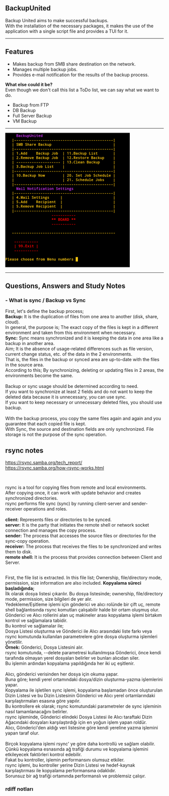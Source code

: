 ## BackupUnited

Backup United aims to make successful backups.<br>
With the installation of the necessary packages, it makes the use of the application with a single script file and provides a TUI for it.<br>

---

## Features
- Makes backup from SMB share destination on the network.
- Manages multiple backup jobs.
- Provides e-mail notification for the results of the backup process.

**What else could it be?**<br>
Even though we don't call this list a ToDo list, we can say what we want to do.
- Backup from FTP
- DB Backup
- Full Server Backup
- VM Backup

---

![alt text](images/BackupUnited-Menu-2.png "BackupUnited TUI")

---

## Questions, Answers and Study Notes
### - What is sync / Backup vs Sync <br>
First, let's define the backup process;<br>
**Backup:** It is the duplication of files from one area to another (disk, share, cloud).<br>
In general, the purpose is; The exact copy of the files is kept in a different environment and taken from this environment when necessary.<br>
**Sync:** Sync means synchronized and it is keeping the data in one area like a backup in another area.<br>
Aim; It is the absence of usage-related differences such as file version, current change status, etc. of the data in the 2 environments.<br>
That is, the files in the backup or synced area are up-to-date with the files in the source area.<br>
According to this; By synchronizing, deleting or updating files in 2 areas, the environments become the same.<br>
<br>
Backup or sync usage should be determined according to need.<br>
If you want to synchronize at least 2 fields and do not want to keep the deleted data because it is unnecessary, you can use sync.<br>
If you want to keep necessary or unnecessary deleted files, you should use backup.<br>
<br>
With the backup process, you copy the same files again and again and you guarantee that each copied file is kept.<br>
With Sync, the source and destination fields are only synchronized. File storage is not the purpose of the sync operation.<br>

## rsync notes
https://rsync.samba.org/tech_report/ <br>
https://rsync.samba.org/how-rsync-works.html

<br>

rsync is a tool for copying files from remote and local environments.<br>
After copying once, it can work with update behavior and creates synchronized directories.<br>
rsync performs file sync (sync) by running client-server and sender-receiver operations and roles.<br>
<br>
**client:** Represents files or directories to be synced.<br>
**server:** It is the party that initiates the remote shell or network socket connection and manages the copy process.<br>
**sender:** The process that accesses the source files or directories for the sync-copy operation.<br>
**receiver:** The process that receives the files to be synchronized and writes them to disk.<br>
**remote shell:** It is the process that provides connection between Client and Server.<br>
<br>

First, the file list is extracted. In this file list; Ownership, file/directory mode, permission, size information are also included.
**Kopyalama süreci başladığında;**<br>
İlk olarak dosya listesi çıkarılır. Bu dosya listesinde; ownership, file/directory mode, permission, size bilgileri de yer alır.<br>
Yedekleme/Eşitleme işlemi için gönderici ve alıcı rolünde bir çift uç, remote shell bağlantısında rsync komutları çalışabilir halde bir ortam oluşmuş olur.<br>
Gönderici ve Alıcı rollerini alan uç makineler arası kopyalama işlemi birtakım kontrol ve sağlamalara tabidir.<br>
Bu kontrol ve sağlamalar ile;<br>
Dosya Listesi oluşturma ve Gönderici ile Alıcı arasındaki liste farkı veya rsync komutunda kullanılan parametrelere göre dosya oluşturma işlemleri yönetilir.<br>
**Örnek:**
Gönderici, Dosya Listesini alır.<br>
rsync komutunda, --delete parametresi kullanılmışsa Gönderici, önce kendi tarafında olmayan yerel dosyaları belirler ve bunları alıcıdan siler.<br>
Bu işlemin ardından kopyalama yapıldığında her iki uç eşitlenir.<br>
<br>
Alıcı, gönderici verisinden her dosya için okuma yapar.<br>
Buna göre; kendi yerel ortamındaki dosya/dizin oluşturma-yazma işlemlerini yapar.<br>
Kopyalama ile işletilen sync işlemi, kopyalama başlamadan önce oluşturulan Dizin Listesi ve bu Dizin Listesinin Gönderici ve Alıcı yerel ortamlarındaki<br>
karşılaştırmaları esasına göre yapılır.<br>
Bu kontrollere ek olarak; rsync komutundaki parametreler de sync işleminin nasıl tamamlanacağını belirler.<br>
rsync işleminde, Gönderici elindeki Dosya Listesi ile Alıcı taraftaki Dizin Ağacındaki dosyaları karşılaştırdığı için en yoğun işlem yapan roldür.<br>
Alıcı, Gönderici'den aldığı veri listesine göre kendi yereline yazma işlemini yapan taraf olur.<br>
<br>
Birçok kopyalama işlemi rsync' ye göre daha kontrollü ve sağlam olabilir.<br>
Çünkü kopyalama esnasında ağ trafiği durumu ve kopyalama işlemini etkileyecek faktörleri kontrol edebilir.<br>
Fakat bu kontroller, işlemin performansını olumsuz etkiler.<br>
rsync işlemi, bu kontroller yerine Dizin Listesi ve hedef-kaynak karşılaştırması ile kopyalama performansına odaklıdır.<br>
Sorunsuz bir ağ trafiği ortamında performanslı ve problemsiz çalışır.<br>

### rdiff notları

